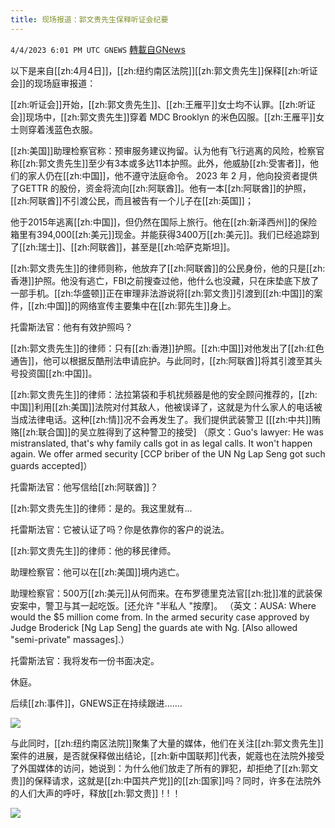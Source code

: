 ```yaml
---
title: 现场报道：郭文贵先生保释听证会纪要
---
```

`4/4/2023 6:01 PM UTC GNEWS` [轉載自GNews](https://gnews.org/articles/1071534)


以下是来自[[zh:4月4日]]，[[zh:纽约南区法院]][[zh:郭文贵先生]]保释[[zh:听证会]]的现场庭审报道：

[[zh:听证会]]开始，[[zh:郭文贵先生]]、[[zh:王雁平]]女士均不认罪。[[zh:听证会]]现场中，[[zh:郭文贵先生]]穿着 MDC Brooklyn 的米色囚服。[[zh:王雁平]]女士则穿着浅蓝色衣服。

[[zh:美国]]助理检察官称：预审服务建议拘留。认为他有飞行逃离的风险，检察官称[[zh:郭文贵先生]]至少有3本或多达11本护照。此外，他威胁[[zh:受害者]]，他们的家人仍在[[zh:中国]]，他不遵守法庭命令。 2023 年 2 月，他向投资者提供了GETTR 的股份，资金将流向[[zh:阿联酋]]。他有一本[[zh:阿联酋]]的护照，[[zh:阿联酋]]不引渡公民，而且被告有一个儿子在[[zh:英国]]；

他于2015年逃离[[zh:中国]]，但仍然在国际上旅行。他在[[zh:新泽西州]]的保险箱里有394,000[[zh:美元]]现金。并能获得3400万[[zh:美元]]。我们已经追踪到了[[zh:瑞士]]、[[zh:阿联酋]]，甚至是[[zh:哈萨克斯坦]]。

[[zh:郭文贵先生]]的律师则称，他放弃了[[zh:阿联酋]]的公民身份，他的只是[[zh:香港]]护照。他没有逃亡，FBI之前搜查过他，他什么也没藏，只在床垫底下放了一部手机。[[zh:华盛顿]]正在审理非法游说将[[zh:郭文贵]]引渡到[[zh:中国]]的案件，[[zh:中国]]的网络宣传主要集中在[[zh:郭先生]]身上。

托雷斯法官：他有有效护照吗？

[[zh:郭文贵先生]]的律师：只有[[zh:香港]]护照。[[zh:中国]]对他发出了[[zh:红色通告]]，他可以根据反酷刑法申请庇护。与此同时，[[zh:阿联酋]]将其引渡至其头号投资国[[zh:中国]]。

[[zh:郭文贵先生]]的律师：法拉第袋和手机扰频器是他的安全顾问推荐的，[[zh:中国]]利用[[zh:美国]]法院对付其敌人，他被误译了，这就是为什么家人的电话被当成法律电话。这种[[zh:情]]况不会再发生了。我们提供武装警卫
[[[zh:中共]]贿赂[[zh:联合国]]的吴立胜得到了这种警卫的接受]
（原文：Guo's lawyer: He was mistranslated, that's why family calls got in as legal calls. It won't happen again. We offer armed security
[CCP briber of the UN Ng Lap Seng got such guards accepted]）

托雷斯法官：他写信给[[zh:阿联酋]]？

[[zh:郭文贵先生]]的律师：是的。我这里就有...

托雷斯法官：它被认证了吗？你是依靠你的客户的说法。

[[zh:郭文贵先生]]的律师：他的移民律师。

助理检察官：他可以在[[zh:美国]]境内逃亡。

助理检察官：500万[[zh:美元]]从何而来。在布罗德里克法官[[zh:批]]准的武装保安案中，警卫与其一起吃饭。[还允许 "半私人 "按摩]。
（英文：AUSA: Where would the $5 million come from. In the armed security case approved by Judge Broderick [Ng Lap Seng] the guards ate with Ng. [Also allowed "semi-private" massages].）

托雷斯法官：我将发布一份书面决定。

休庭。

后续[[zh:事件]]，GNEWS正在持续跟进.......



![](https://i.imgur.com/A1USWEh.jpg)

与此同时，[[zh:纽约南区法院]]聚集了大量的媒体，他们在关注[[zh:郭文贵先生]]案件的进展，是否就保释做出结论，[[zh:新中国联邦]]代表，妮蔻也在法院外接受了外国媒体的访问，她说到：为什么他们放走了所有的罪犯，却拒绝了[[zh:郭文贵]]的保释请求，这就是[[zh:中国共产党]]的[[zh:国家]]吗？同时，许多在法院外的人们大声的呼吁，释放[[zh:郭文贵]]！! ！



![](https://i.imgur.com/Q6dqRtP.jpg)



